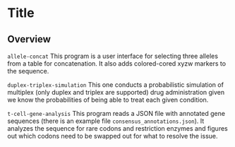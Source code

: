 # Title

## Overview

`allele-concat`
This program is a user interface for selecting three alleles from a table for concatenation. It also adds colored-cored xyzw markers to the sequence.

`duplex-triplex-simulation`
This one conducts a probabilistic simulation of multiplex (only duplex and triplex are supported) drug administration given we know the probabilities of being able to treat each given condition.

`t-cell-gene-analysis`
This program reads a JSON file with annotated gene sequences (there is an example file `consensus_annotations.json`). It analyzes the sequence for rare codons and restriction enzymes and figures out which codons need to be swapped out for what to resolve the issue.
